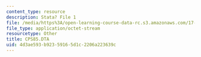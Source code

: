 ```yaml
---
content_type: resource
description: Stata? File 1
file: /media/https%3A/open-learning-course-data-rc.s3.amazonaws.com/17-872-quantitative-research-in-political-science-and-public-policy-spring-2004/4d3ae593b92359165d1c2206a223639c_CPS85.DTA
file_type: application/octet-stream
resourcetype: Other
title: CPS85.DTA
uid: 4d3ae593-b923-5916-5d1c-2206a223639c
---
```

